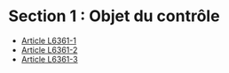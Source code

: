 # Section 1 : Objet du contrôle

* [Article L6361-1](./LEGIARTI000028698364.md)
* [Article L6361-2](./LEGIARTI000028698376.md)
* [Article L6361-3](./LEGIARTI000028699368.md)
